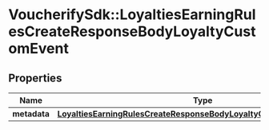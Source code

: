 # VoucherifySdk::LoyaltiesEarningRulesCreateResponseBodyLoyaltyCustomEvent

## Properties

| Name | Type | Description | Notes |
| ---- | ---- | ----------- | ----- |
| **metadata** | [**LoyaltiesEarningRulesCreateResponseBodyLoyaltyCustomEventMetadata**](LoyaltiesEarningRulesCreateResponseBodyLoyaltyCustomEventMetadata.md) |  | [optional] |

